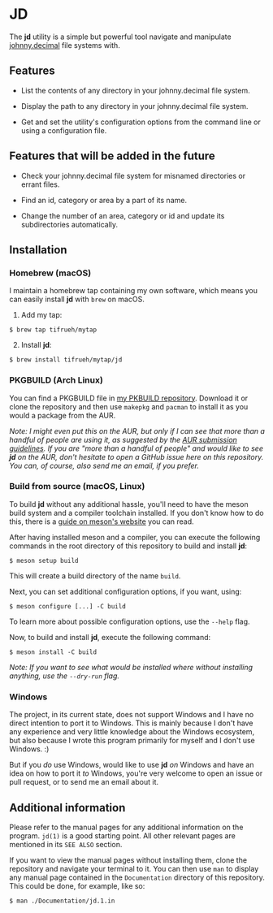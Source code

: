 # JD

The **jd** utility is a simple but powerful tool navigate and manipulate
[johnny.decimal](https://johnnydecimal.com) file systems with.

## Features

- List the contents of any directory in your johnny.decimal file system.

- Display the path to any directory in your johnny.decimal file system.

- Get and set the utility's configuration options from the command line or using
  a configuration file.

## Features that will be added in the future

- Check your johnny.decimal file system for misnamed directories or errant
  files.

- Find an id, category or area by a part of its name.

- Change the number of an area, category or id and update its subdirectories
  automatically.

## Installation

### Homebrew (macOS)

I maintain a homebrew tap containing my own software, which means you can
easily install **jd** with `brew` on macOS.

1. Add my tap:

```console
$ brew tap tifrueh/mytap
```

2. Install **jd**:

```console
$ brew install tifrueh/mytap/jd
```

### PKGBUILD (Arch Linux)

You can find a PKGBUILD file in [my PKBUILD
repository](https://github.com/tifrueh/PKGBUILDs/tree/main/tifrueh/jd).
Download it or clone the repository and then use `makepkg` and `pacman` to
install it as you would a package from the AUR.

*Note: I might even put this on the AUR, but only if I can see that more than a
handful of people are using it, as suggested by the [AUR submission
guidelines](https://wiki.archlinux.org/title/AUR_submission_guidelines). If you
are "more than a handful of people" and would like to see **jd** on the AUR,
don't hesitate to open a GitHub issue here on this repository. You can, of
course, also send me an email, if you prefer.*

### Build from source (macOS, Linux)

To build **jd** without any additional hassle, you'll need to have the meson
build system and a compiler toolchain installed. If you don't know how to do
this, there is a [guide on meson's
website](https://mesonbuild.com/SimpleStart.html) you can read.

After having installed meson and a compiler, you can execute the following
commands in the root directory of this repository to build and install **jd**:

```console
$ meson setup build
```

This will create a build directory of the name `build`.

Next, you can set additional configuration options, if you want, using:

```console
$ meson configure [...] -C build
```

To learn more about possible configuration options, use the `--help` flag.

Now, to build and install **jd**, execute the following command:

```console
$ meson install -C build
```

*Note: If you want to see what would be installed where without installing
anything, use the `--dry-run` flag.*

### Windows

The project, in its current state, does not support Windows and I have no
direct intention to port it to Windows. This is mainly because I don't have any
experience and very little knowledge about the Windows ecosystem, but also
because I wrote this program primarily for myself and I don't use Windows. :)

But if you *do* use Windows, would like to use **jd** *on* Windows and have an
idea on how to port it *to* Windows, you're very welcome to open an issue or
pull request, or to send me an email about it.

## Additional information

Please refer to the manual pages for any additional information on the program.
`jd(1)` is a good starting point. All other relevant pages are mentioned in its
`SEE ALSO` section.

If you want to view the manual pages without installing them, clone the
repository and navigate your terminal to it. You can then use `man` to display
any manual page contained in the `Documentation` directory of this repository.
This could be done, for example, like so:

```console
$ man ./Documentation/jd.1.in
```
